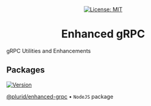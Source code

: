 <p align="center">
    <a target="_blank" href="https://github.com/plurid/enhanced-grpc/blob/master/LICENSE">
        <img src="https://img.shields.io/badge/license-MIT-blue.svg?colorB=1380C3&style=for-the-badge" alt="License: MIT">
    </a>
</p>


<h1 align="center">
    Enhanced gRPC
</h1>



gRPC Utilities and Enhancements



## Packages

<a target="_blank" href="https://www.npmjs.com/package/@plurid/enhanced-grpc">
    <img src="https://img.shields.io/npm/v/@plurid/enhanced-grpc.svg?logo=npm&colorB=1380C3&style=for-the-badge" alt="Version">
</a>

[@plurid/enhanced-grpc][enhanced-grpc] • `NodeJS` package

[enhanced-grpc]: https://github.com/plurid/enhanced-grpc/tree/master/packages/enhanced-grpc-node
